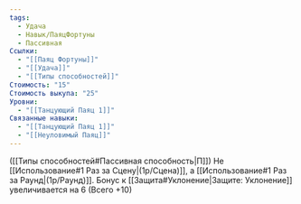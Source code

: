 ```yaml
---
tags:
  - Удача
  - Навык/ПаяцФортуны
  - Пассивная
Ссылки:
  - "[[Паяц Фортуны]]"
  - "[[Удача]]"
  - "[[Типы способностей]]"
Стоимость: "15"
Стоимость выкупа: "25"
Уровни:
  - "[[Танцующий Паяц 1]]"
Связанные навыки:
  - "[[Танцующий Паяц 1]]"
  - "[[Неуловимый Паяц]]"
---
```

([[Типы способностей#Пассивная способность|П]]) Не [[Использование#1 Раз за Сцену|(1р/Сцена)]], а [[Использование#1 Раз за Раунд|(1р/Раунд)]]. 
Бонус к [[Защита#Уклонение|Защите: Уклонение]] увеличивается на 6 (Всего +10)